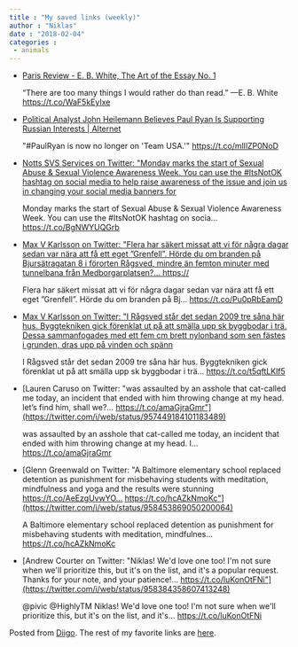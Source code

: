 ```yaml
---
title : "My saved links (weekly)"
author : "Niklas"
date : "2018-02-04"
categories : 
 - animals
---
```


- [Paris Review - E. B. White, The Art of the Essay No. 1](https://www.theparisreview.org/interviews/4155/e-b-white-the-art-of-the-essay-no-1-e-b-white)
    
    “There are too many things I would rather do than read.” —E. B. White https://t.co/WaF5kEyIxe
    
- [Political Analyst John Heilemann Believes Paul Ryan Is Supporting Russian Interests | Alternet](https://www.alternet.org/news-amp-politics/political-analyst-john-heilemann-believes-paul-ryan-supporting-russian-interests)
    
    "#PaulRyan is now no longer on 'Team USA.'" https://t.co/mlIlZP0NoD
    
    
- [Notts SVS Services on Twitter: "Monday marks the start of Sexual Abuse & Sexual Violence Awareness Week. You can use the #ItsNotOK hashtag on social media to help raise awareness of the issue and join us in changing your social media banners for](https://twitter.com/i/web/status/959358413963702272)
    
    Monday marks the start of Sexual Abuse & Sexual Violence Awareness Week. You can use the #ItsNotOK hashtag on socia… https://t.co/BgNWYUQGrb
    
    
- [Max V Karlsson on Twitter: "Flera har säkert missat att vi för några dagar sedan var nära att få ett eget ”Grenfell”. Hörde du om branden på Bjursätragatan 8 i förorten Rågsved, mindre än femton minuter med tunnelbana från Medborgarplatsen?… https://](https://twitter.com/i/web/status/959212111435108353)
    
    Flera har säkert missat att vi för några dagar sedan var nära att få ett eget ”Grenfell”. Hörde du om branden på Bj… https://t.co/Pu0pRbEamD
    
- [Max V Karlsson on Twitter: "I Rågsved står det sedan 2009 tre såna här hus. Byggtekniken gick förenklat ut på att smälla upp sk byggbodar i trä. Dessa sammanfogades med ett fem cm brett nylonband som sen fästes i grunden, dras upp på vinden och spänn](https://twitter.com/i/web/status/959212122264793089)
    
    I Rågsved står det sedan 2009 tre såna här hus. Byggtekniken gick förenklat ut på att smälla upp sk byggbodar i trä… https://t.co/t5qftLKlf5
    
- [Lauren Caruso on Twitter: "was assaulted by an asshole that cat-called me today, an incident that ended with him throwing change at my head. let’s find him, shall we?… https://t.co/amaGjraGmr"](https://twitter.com/i/web/status/957449184101183489)
    
    was assaulted by an asshole that cat-called me today, an incident that ended with him throwing change at my head. l… https://t.co/amaGjraGmr
    
- [Glenn Greenwald on Twitter: "A Baltimore elementary school replaced detention as punishment for misbehaving students with meditation, mindfulness and yoga and the results were stunning https://t.co/AeEzgUvwYO… https://t.co/hcAZkNmoKc"](https://twitter.com/i/web/status/958453869050200064)
    
    A Baltimore elementary school replaced detention as punishment for misbehaving students with meditation, mindfulnes… https://t.co/hcAZkNmoKc
    
- [Andrew Courter on Twitter: "Niklas! We'd love one too! I'm not sure when we'll prioritize this, but it's on the list, and it's a popular request. Thanks for your note, and your patience!… https://t.co/luKonOtFNi"](https://twitter.com/i/web/status/958384358607413248)
    
    @pivic @HighlyTM Niklas! We'd love one too! I'm not sure when we'll prioritize this, but it's on the list, and it's… https://t.co/luKonOtFNi
    

Posted from [Diigo](https://www.diigo.com). The rest of my favorite links are [here](https://www.diigo.com/user/npivic).
